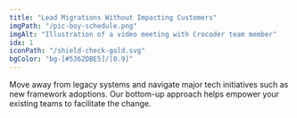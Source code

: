 ```yaml
---
title: "Lead Migrations Without Impacting Customers"
imgPath: "/pic-boy-schedule.png"
imgAlt: "Illustration of a video meeting with Crocoder team member"
idx: 1
iconPath: "/shield-check-gold.svg"
bgColor: "bg-[#5362DBE5]/[0.9]"
---
```


Move away from legacy systems and navigate major tech initiatives such as new framework adoptions. Our bottom-up approach helps empower your existing teams to facilitate the change.
